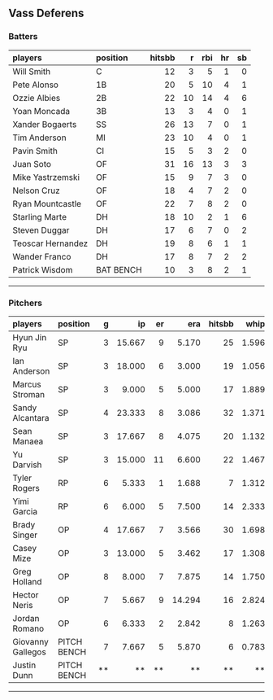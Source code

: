 ## Vass Deferens

### Batters

 
|players           |position  | hitsbb|  r| rbi| hr| sb| 
|:-----------------|:---------|------:|--:|---:|--:|--:| 
|Will Smith        |C         |     12|  3|   5|  1|  0| 
|Pete Alonso       |1B        |     20|  5|  10|  4|  1| 
|Ozzie Albies      |2B        |     22| 10|  14|  4|  6| 
|Yoan Moncada      |3B        |     13|  3|   4|  0|  1| 
|Xander Bogaerts   |SS        |     26| 13|   7|  0|  1| 
|Tim Anderson      |MI        |     23| 10|   4|  0|  1| 
|Pavin Smith       |CI        |     15|  5|   3|  2|  0| 
|Juan Soto         |OF        |     31| 16|  13|  3|  3| 
|Mike Yastrzemski  |OF        |     15|  9|   7|  3|  0| 
|Nelson Cruz       |OF        |     18|  4|   7|  2|  0| 
|Ryan Mountcastle  |OF        |     22|  7|   8|  2|  0| 
|Starling Marte    |DH        |     18| 10|   2|  1|  6| 
|Steven Duggar     |DH        |     17|  6|   7|  0|  2| 
|Teoscar Hernandez |DH        |     19|  8|   6|  1|  1| 
|Wander Franco     |DH        |     17|  8|   7|  2|  2| 
|Patrick Wisdom    |BAT BENCH |     10|  3|   8|  2|  1| 


* * *

### Pitchers

 
|players           |position    |  g|     ip| er|    era| hitsbb|  whip| so|  w| sv| 
|:-----------------|:-----------|--:|------:|--:|------:|------:|-----:|--:|--:|--:| 
|Hyun Jin Ryu      |SP          |  3| 15.667|  9|  5.170|     25| 1.596| 12|  2|  0| 
|Ian Anderson      |SP          |  3| 18.000|  6|  3.000|     19| 1.056| 15|  0|  0| 
|Marcus Stroman    |SP          |  3|  9.000|  5|  5.000|     17| 1.889|  3|  0|  0| 
|Sandy Alcantara   |SP          |  4| 23.333|  8|  3.086|     32| 1.371| 15|  1|  0| 
|Sean Manaea       |SP          |  3| 17.667|  8|  4.075|     20| 1.132| 19|  0|  0| 
|Yu Darvish        |SP          |  3| 15.000| 11|  6.600|     22| 1.467| 17|  0|  0| 
|Tyler Rogers      |RP          |  6|  5.333|  1|  1.688|      7| 1.312|  4|  0|  1| 
|Yimi Garcia       |RP          |  6|  6.000|  5|  7.500|     14| 2.333|  8|  0|  2| 
|Brady Singer      |OP          |  4| 17.667|  7|  3.566|     30| 1.698| 20|  0|  0| 
|Casey Mize        |OP          |  3| 13.000|  5|  3.462|     17| 1.308| 11|  1|  0| 
|Greg Holland      |OP          |  8|  8.000|  7|  7.875|     14| 1.750|  9|  0|  1| 
|Hector Neris      |OP          |  7|  5.667|  9| 14.294|     16| 2.824|  7|  0|  1| 
|Jordan Romano     |OP          |  6|  6.333|  2|  2.842|      8| 1.263|  6|  0|  3| 
|Giovanny Gallegos |PITCH BENCH |  7|  7.667|  5|  5.870|      6| 0.783|  9|  1|  0| 
|Justin Dunn       |PITCH BENCH | **|     **| **|     **|     **|    **| **| **| **| 


* * *



